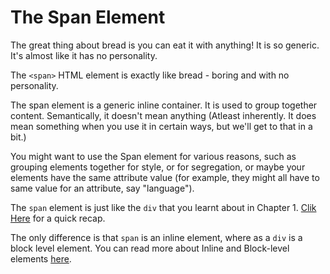 # The Span Element

The great thing about bread is you can eat it with anything! It is so generic. It's almost like it has no personality.

The `<span>` HTML element is exactly like bread - boring and with no personality.

The span element is a generic inline container. It is used to group together content. Semantically, it doesn't mean anything (Atleast inherently. It does mean something when you use it in certain ways, but we'll get to that in a bit.) 

You might want to use the Span element for various reasons, such as grouping elements together for style, or for segregation, or maybe your elements have the same attribute value (for example, they might all have to same value for an attribute, say "language").

The `span` element is just like the `div` that you learnt about in Chapter 1. [Clik Here]() for a quick recap.

The only difference is that `span` is an inline element, where as a `div` is a block level element. You can read more about Inline and Block-level elements [here]().